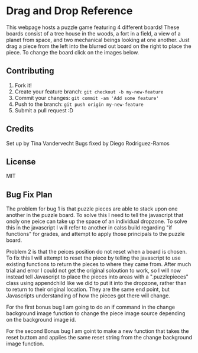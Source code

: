 # Drag and Drop Reference

This webpage hosts a puzzle game featuring 4 different boards! These boards consist of a tree house in the woods, a fort in a field, a view of a planet from space, and two mechanical beings looking at one another. Just drag a piece from the left into the blurred out board on the right to place the piece. To change the board click on the images below. 

## Contributing

1. Fork it!
2. Create your feature branch: `git checkout -b my-new-feature`
3. Commit your changes: `git commit -am 'Add some feature'`
4. Push to the branch: `git push origin my-new-feature`
5. Submit a pull request :D

## Credits

Set up by Tina Vandervecht
Bugs fixed by Diego Rodriguez-Ramos

## License
MIT

## Bug Fix Plan 
The problem for bug 1 is that puzzle pieces are able to stack upon one another in the puzzle board. To solve this I need to tell the javascript that onoly one peice can take up the space of an individual dropzone. To solve this in the
javascript I will refer to another in calss build regarding "if functions" for grades, and attempt to apply those principals to the puzzle board.

Problem 2 is that the peices position do not reset when a board is chosen. To fix this I will attempt to reset the piece by telling the javascript to use existing functions to return the pieces to where they came from.
After much trial and error I could not get the original soloution to work, so I will now instead tell Javascript to place the pieces into areas with a ".puzzlepieces" class using appendchild like we did to put it into the dropzone, rather than to return to their original location. They are the same end point, but Javascripts understanding of how the pieces got there will change.

For the first bonus bug I am going to do an if command in the change background image function to change the piece image source depending on the background image id.

For the second Bonus bug I am goint to make a new function that takes the reset buttom and applies the same reset string from the change background image function.